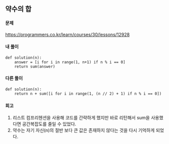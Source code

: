 ## 약수의 합

#### 문제
https://programmers.co.kr/learn/courses/30/lessons/12928

#### 내 풀이
``` python3
def solution(n):
    answer = [i for i in range(1, n+1) if n % i == 0]
    return sum(answer)
```

#### 다른 풀이
``` python3
def solution(n):
    return n + sum([i for i in range(1, (n // 2) + 1) if n % i == 0])
```

#### 회고
1. 리스트 컴프리헨션을 사용해 코드를 간략하게 했지만 바로 리턴해서 sum을 사용했다면 공간복잡도를 줄일 수 있었다.
2. 약수는 자기 자신(n)의 절반 보다 큰 값은 존재하지 않다는 것을 다시 기억하게 되었다.

